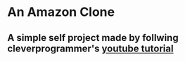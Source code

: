 # An Amazon Clone
## A simple self project made by follwing  cleverprogrammer's [youtube tutorial](https://www.youtube.com/watch?v=RDV3Z1KCBvo&t=4461s)
